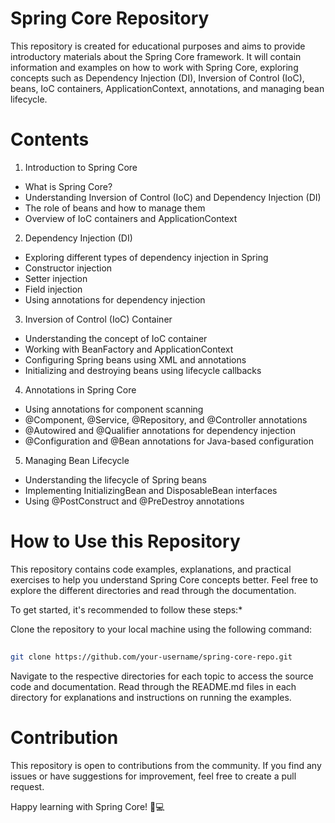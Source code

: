 # Spring Core Repository

This repository is created for educational purposes and aims to provide introductory materials about the Spring Core framework. It will contain information and examples on how to work with Spring Core, exploring concepts such as Dependency Injection (DI), Inversion of Control (IoC), beans, IoC containers, ApplicationContext, annotations, and managing bean lifecycle.

# Contents

1. Introduction to Spring Core
* What is Spring Core?
* Understanding Inversion of Control (IoC) and Dependency Injection (DI)
* The role of beans and how to manage them
* Overview of IoC containers and ApplicationContext
2. Dependency Injection (DI)
* Exploring different types of dependency injection in Spring
* Constructor injection
* Setter injection
* Field injection
* Using annotations for dependency injection
3. Inversion of Control (IoC) Container
* Understanding the concept of IoC container
* Working with BeanFactory and ApplicationContext
* Configuring Spring beans using XML and annotations
* Initializing and destroying beans using lifecycle callbacks
4. Annotations in Spring Core
* Using annotations for component scanning
* @Component, @Service, @Repository, and @Controller annotations
* @Autowired and @Qualifier annotations for dependency injection
* @Configuration and @Bean annotations for Java-based configuration
5. Managing Bean Lifecycle
* Understanding the lifecycle of Spring beans
* Implementing InitializingBean and DisposableBean interfaces
* Using @PostConstruct and @PreDestroy annotations
 
 # How to Use this Repository

This repository contains code examples, explanations, and practical exercises to help you understand Spring Core concepts better. Feel free to explore the different directories and read through the documentation.

To get started, it's recommended to follow these steps:*

Clone the repository to your local machine using the following command:
```bash
 
git clone https://github.com/your-username/spring-core-repo.git
```
Navigate to the respective directories for each topic to access the source code and documentation.
Read through the README.md files in each directory for explanations and instructions on running the examples.
# Contribution

This repository is open to contributions from the community. If you find any issues or have suggestions for improvement, feel free to create a pull request.

Happy learning with Spring Core! 🌱💻



